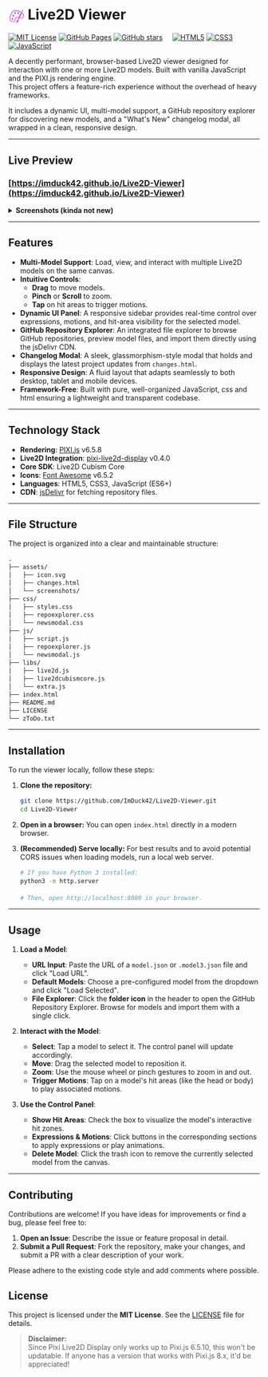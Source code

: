 # <img src="assets/icon.svg" width="32" height="32" alt="Site Icon" style="vertical-align: middle;"> Live2D Viewer  

[![MIT License](https://img.shields.io/badge/License-MIT-blue.svg?logo=opensourceinitiative&logoColor=white)](LICENSE)
[![GitHub Pages](https://img.shields.io/github/deployments/ImDuck42/Live2D-Viewer/github-pages?label=Live%20Preview&logo=github)](https://imduck42.github.io/Live2D-Viewer/)
[![GitHub stars](https://img.shields.io/github/stars/ImDuck42/Live2D-Viewer?style=flat&color=purple&logo=github&logoColor=white)](https://github.com/ImDuck42/Live2D-Viewer)
&nbsp;&nbsp;&nbsp;
[![HTML5](https://img.shields.io/badge/HTML5-E34F26?logo=html5&logoColor=white)](index.html)
[![CSS3](https://img.shields.io/badge/CSS3-1572B6?logo=css&logoColor=white)](css)
[![JavaScript](https://img.shields.io/badge/JavaScript-F7DF1E?logo=javascript&logoColor=black)](js)  

A decently performant, browser-based Live2D viewer designed for interaction with one or more Live2D models. Built with vanilla JavaScript and the PIXI.js rendering engine.  
This project offers a feature-rich experience without the overhead of heavy frameworks.

It includes a dynamic UI, multi-model support, a GitHub repository explorer for discovering new models, and a "What's New" changelog modal, all wrapped in a clean, responsive design.

---

## Live Preview

### **[https://imduck42.github.io/Live2D-Viewer](https://imduck42.github.io/Live2D-Viewer)**

<details>
    <summary><strong>Screenshots (kinda not new)</strong></summary>
    <p align="left">
        <img src="assets/screenshots/PreviewPC.png" width="49%" alt="Preview on Desktop">
        <img src="assets/screenshots/PreviewMobile.png" height="220px" alt="Preview on Mobile">
    </p>
    <p align="left">
        <img src="assets/screenshots/ExplorerPC.png" width="49%" alt="File Explorer on Desktop">
        <img src="assets/screenshots/ExplorerMobile.png" height="220px" alt="File Explorer on Mobile">
    </p>
    <p align="left">
        <img src="assets/screenshots/NewsPC.png" width="49%" alt="Changelog on Desktop">
        <img src="assets/screenshots/NewsMobile.png" height="220px" alt="Changelog on Mobile">
    </p>
</details>

---

## Features

-   **Multi-Model Support**: Load, view, and interact with multiple Live2D models on the same canvas.
-   **Intuitive Controls**:
    -   **Drag** to move models.
    -   **Pinch** or **Scroll** to zoom.
    -   **Tap** on hit areas to trigger motions.
-   **Dynamic UI Panel**: A responsive sidebar provides real-time control over expressions, motions, and hit-area visibility for the selected model.
-   **GitHub Repository Explorer**: An integrated file explorer to browse GitHub repositories, preview model files, and import them directly using the jsDelivr CDN.
-   **Changelog Modal**: A sleek, glassmorphism-style modal that holds and displays the latest project updates from `changes.html`.
-   **Responsive Design**: A fluid layout that adapts seamlessly to both desktop, tablet and mobile devices.
-   **Framework-Free**: Built with pure, well-organized JavaScript, css and html ensuring a lightweight and transparent codebase.
---

## Technology Stack

-   **Rendering**: [PIXI.js](https://pixijs.com/) v6.5.8
-   **Live2D Integration**: [pixi-live2d-display](https://github.com/guansss/pixi-live2d-display) v0.4.0
-   **Core SDK**: Live2D Cubism Core
-   **Icons**: [Font Awesome](https://fontawesome.com/) v6.5.2
-   **Languages**: HTML5, CSS3, JavaScript (ES6+)
-   **CDN**: [jsDelivr](https://www.jsdelivr.com/) for fetching repository files.

---

## File Structure

The project is organized into a clear and maintainable structure:

```
.
├── assets/
│   ├── icon.svg
│   ├── changes.html
│   └── screenshots/
├── css/
│   ├── styles.css
│   ├── repoexplorer.css
│   └── newsmodal.css
├── js/
│   ├── script.js
│   ├── repoexplorer.js
│   └── newsmodal.js
├── libs/
│   ├── live2d.js
│   ├── live2dcubismcore.js
│   └── extra.js
├── index.html
├── README.md
├── LICENSE
└── zToDo.txt
```

---

## Installation

To run the viewer locally, follow these steps:

1.  **Clone the repository:**
    ```bash
    git clone https://github.com/ImDuck42/Live2D-Viewer.git
    cd Live2D-Viewer
    ```

2.  **Open in a browser:**
    You can open `index.html` directly in a modern browser.

3.  **(Recommended) Serve locally:**
    For best results and to avoid potential CORS issues when loading models, run a local web server.
    ```bash
    # If you have Python 3 installed:
    python3 -m http.server

    # Then, open http://localhost:8000 in your browser.
    ```

---

## Usage

1.  **Load a Model**:
    -   **URL Input**: Paste the URL of a `model.json` or `.model3.json` file and click "Load URL".
    -   **Default Models**: Choose a pre-configured model from the dropdown and click "Load Selected".
    -   **File Explorer**: Click the **folder icon** in the header to open the GitHub Repository Explorer. Browse for models and import them with a single click.

2.  **Interact with the Model**:
    -   **Select**: Tap a model to select it. The control panel will update accordingly.
    -   **Move**: Drag the selected model to reposition it.
    -   **Zoom**: Use the mouse wheel or pinch gestures to zoom in and out.
    -   **Trigger Motions**: Tap on a model's hit areas (like the head or body) to play associated motions.

3.  **Use the Control Panel**:
    -   **Show Hit Areas**: Check the box to visualize the model's interactive hit zones.
    -   **Expressions & Motions**: Click buttons in the corresponding sections to apply expressions or play animations.
    -   **Delete Model**: Click the trash icon to remove the currently selected model from the canvas.

---

## Contributing

Contributions are welcome! If you have ideas for improvements or find a bug, please feel free to:

1.  **Open an Issue**: Describe the issue or feature proposal in detail.
2.  **Submit a Pull Request**: Fork the repository, make your changes, and submit a PR with a clear description of your work.

Please adhere to the existing code style and add comments where possible.

## License

This project is licensed under the **MIT License**. See the [LICENSE](LICENSE) file for details.

> **Disclaimer:**  
> Since Pixi Live2D Display only works up to Pixi.js 6.5.10, this won't be updatable. If anyone has a version that works with Pixi.js 8.x, it'd be appreciated!